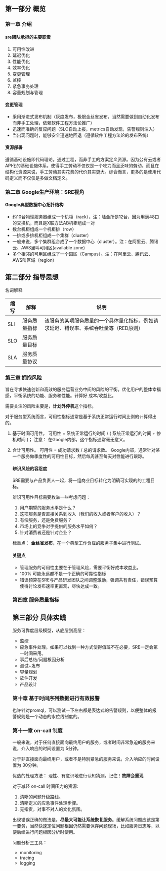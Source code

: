 ## 第一部分 概览

### 第一章 介绍

#### sre团队承担的主要职责

1. 可用性改进
2. 延迟优化
3. 性能优化
4. 效率优化
5. 变更管理
6. 监控
7. 紧急事务处理
8. 容量规划与管理

#### 变更管理

- 采用渐进式发布机制（灰度发布，极限金丝雀发布，当然需要做到自动化发布而非手工处理，依赖软件工程方法论推广）
- 迅速而准确的反应问题（SLO自动上报，metrics自动发现，告警规则注入）
- 当出现问题时，能够安全迅速地回退（遵循软件工程方法论的发布系统）

#### 资源部署

遵循基础设施即代码理论，通过工程，而非手工的方案定义资源。因为公有云或者API化的基础设施体系，使得手工劳动不仅仅是一个吃力而且乏味的劳动。而且在结构化资源来说，手工劳动其实花费的代价其实更大。综合而言，更多的是使用代码定义而不仅仅是多做文档定义。

### 第二章 Google生产环境：SRE视角

#### Google典型数据中心拓扑结构

- 约10台物理服务器组成一个机柜（rack），注：陆金所是12台，因为用满48口的交换机，而且是X联方法AB机柜组成一对
- 数台机柜组成一个机柜排（row）
- 一排或多排机柜组成一个集群（cluster）
- 一般来说，多个集群组合成了一个数据中心（cluster）。注：在阿里云、腾讯云、AWS里叫可用区(available zone)
- 多个相邻的可用区组成了一个园区（Campus）。注：在阿里云、腾讯云、AWS叫区域（region）

## 第二部分 指导思想

名词解释

| 缩写 | 解释         | 说明                                                         |
| ---- | ------------ | ------------------------------------------------------------ |
| SLI  | 服务质量指标 | 该服务的某项服务质量的一个具体量化指标，例如请求延迟、错误率、系统吞吐量等（RED原则） |
| SLO  | 服务质量目标 |                                                              |
| SLA  | 服务质量协议 |                                                              |

### 第三章 拥抱风险

旨在寻求快速创新和高效的服务运营业务中间的风险的平衡。优化用户的整体幸福感，平衡系统的功能、服务和性能。计算好 成本/收益比。

需要关注的风险主要是，**计划外停机**这个指标。

对于服务型系统而言，可用性指标通常是基于系统正常运行时间比例的计算得出的。

1. 基于时间可用性。 可用性 = 系统正常运行的时间 / ( 系统正常运行的时间 + 停机时间 )； 注意： 在Google内部，这个指标通常毫无意义。

2. 合计可用性。 可用性 = 成功请求数 / 总的请求数。 Google内部，通常针对某一个服务做季度性的可用性目标，然后每周甚至每天对性能进行跟踪。

   #### 辨识风险的容忍度

   SRE需要与产品负责人一起，将一组商业目标转化为明确可实现的的工程目标。

   辨识可用性目标需要枚举一些考虑问题：

   1. 用户期望的服务水平是什么？
   2. 这项服务是否直接关系到收入（我们的收入或者客户的收入）？
   3. 有偿服务，还是免费服务？
   4. 市场上的竞争对手提供的服务水平如何？
   5. 针对消费者还是针对企业？

   标重点： **金丝雀发布**，在一个典型工作负载的服务子集中进行测试。

   #### 关键点

   - 管理服务的可用性主要在于管理风险，需要平衡好成本收益比。
   - 100% 可能永远都不是一个正确的可靠性指标
   - 错误预算在SRE与产品研发团队之间调整激励，强调共有责任，错误预算使得讨论发布速率更直观，尽快达成一致。

   ### 第四章 服务质量指标

   ## 第三部分 具体实践
   
   服务可靠度层级模型，从底层到高层：
   
   - 监控
   - 应急事件处理。如果可以找到一种方式使得值班不在必要，SRE一定会第一时间采用。
   - 事后总结/问题根因分析
   - 测试+发布
   - 容量规划
   - 软件开发
   - 产品设计
   
   ### 第十章 基于时间序列数据进行有效报警
   
   也许针对promql，可以测试一下左右都是表达式的告警规则，以便整体的报警规则是一个动态的水位线制度的。
   
   ### 第十一章 on-call 制度
   
   一般来说，对于任何直接面向最终用户的服务，或者时间非常急迫的服务来说，介入响应的时间设置为 5分钟。
   
   对于非直接面向最终用户，或者不是特别紧急的服务来说，介入响应的时间设置为 30分钟。
   
   优选的处理方法： 理性、有意识地进行认知猜测。记住！**故障会重现**
   
   对于减轻 on-call 时间压力的资源:
   
   1. 清晰的问题升级路线。
   2. 清晰定义的应急事件处理步骤。
   3. 无指责，对事不对人的文化氛围。
   
   出现错误正确的做法是，**尽最大可能让系统恢复服务**。缓解系统问题应该是第一要务，当然快速定位问题根因仍然需要保存问题现场，比如服务日志等，以便后续进行问题根因分析时使用。
   
   问题分析三工具：
   
   - monitoring
   - tracing
   - logging
   
   